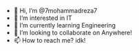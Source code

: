 - 👋 Hi, I’m @7mohammadreza7
- 👀 I’m interested in IT
- 🌱 I’m currently learning Engineering
- 💞️ I’m looking to collaborate on Anywhere!
- 📫 How to reach me? idk!

<!---
7mohammadreza7/7mohammadreza7 is a ✨ special ✨ repository because its `README.md` (this file) appears on your GitHub profile.
You can click the Preview link to take a look at your changes.
--->
